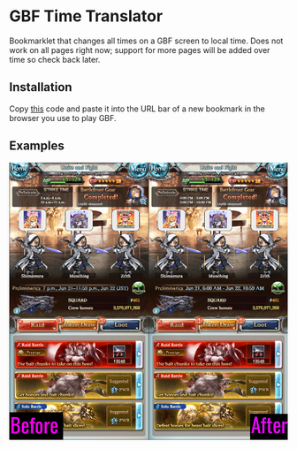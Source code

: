 # GBF Time Translator
Bookmarklet that changes all times on a GBF screen to local time. Does not work on all pages right now; support for more pages will be added over time so check back later.

## Installation
Copy [this](https://raw.githubusercontent.com/cajunwildcat/GBF-Time-Translator/main/bookmarklet) code and paste it into the URL bar of a new bookmark in the browser you use to play GBF.

## Examples
![Example of GW times changed](./example-images/example1.png)